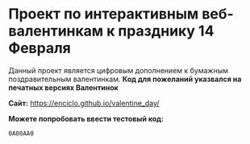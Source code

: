 # Проект по интерактивным веб-валентинкам к празднику 14 Февраля
Данный проект является цифровым дополнением к бумажным поздравительным валентинкам.
**Код для пожеланий указвался на печатных версиях Валентинок**

**Сайт:** https://enciclo.github.io/valentine_day/

**Можете попробовать ввести тестовый код:** <pre><code>0А00АА0</code></pre>
